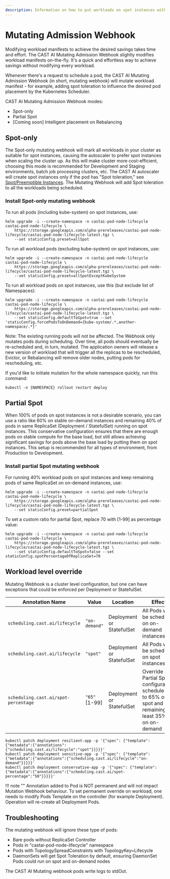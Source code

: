 ```yaml
---
description: Information on how to put workloads on spot instances without modification
---
```

# Mutating Admission Webhook

Modifying workload manifests to achieve the desired savings takes time and effort. The CAST AI Mutating Admission Webhook slightly
modifies workload manifests on-the-fly. It's a quick and effortless way to achieve savings without modifying every workload.

Whenever there's a request to schedule a pod, the CAST AI Mutating Admission Webhook (in short, mutating webhook) will mutate
workload manifest - for example, adding spot toleration to influence the desired pod placement by the Kubernetes Scheduler.

CAST AI Mutating Admission Webhook modes:

- Spot-only
- Partial Spot
- [Coming soon] Intelligent placement on Rebalancing

## Spot-only

The Spot-only mutating webhook will mark all workloads in your cluster as suitable for spot instances, causing the autoscaler to prefer
spot instances when scaling the cluster up. As this will make cluster more cost-efficient, choosing this mode is recommended
for Development and Staging environments, batch job processing clusters, etc. The CAST AI autoscaler will create spot instances
only if the pod has "Spot toleration," see [Spot/Preemptible Instances](spot.md). The Mutating Webhook will add Spot toleration to
all the workloads being scheduled.

### Install Spot-only mutating webhook

To run all pods (including kube-system) on spot instances, use:

```shell
helm upgrade -i --create-namespace -n castai-pod-node-lifecycle castai-pod-node-lifecycle \
    https://storage.googleapis.com/alpha-prereleases/castai-pod-node-lifecycle/castai-pod-node-lifecycle-latest.tgz \
    --set staticConfig.preset=allSpot
```

To run all workload pods (excluding kube-system) on spot instances, use:

```shell
helm upgrade -i --create-namespace -n castai-pod-node-lifecycle castai-pod-node-lifecycle \
    https://storage.googleapis.com/alpha-prereleases/castai-pod-node-lifecycle/castai-pod-node-lifecycle-latest.tgz \
    --set staticConfig.preset=allSpotExceptKubeSystem
```

To run all workload pods on spot instances, use this (but exclude list of Namespaces):

```shell
helm upgrade -i --create-namespace -n castai-pod-node-lifecycle castai-pod-node-lifecycle \
    https://storage.googleapis.com/alpha-prereleases/castai-pod-node-lifecycle/castai-pod-node-lifecycle-latest.tgz \
    --set staticConfig.defaultToSpot=true --set 'staticConfig.forcePodsToOnDemand={kube-system/.*,another-namespace/.*}'
```

Note: The existing running pods will not be affected. The Webhook only mutates pods during scheduling. Over time, all pods
should eventually be re-scheduled and, in turn, mutated. The application owners will release a new version of workload that
will trigger all the replicas to be rescheduled, Evictor, or Rebalancing will remove older nodes, putting pods for rescheduling,
etc.  

If you'd like to initiate mutation for the whole namespace quickly, run this command:

```shell
kubectl -n {NAMESPACE} rollout restart deploy
```

## Partial Spot

When 100% of pods on spot instances is not a desirable scenario, you can use a ratio like 60% on stable on-demand instances and
remaining 40% of pods in same ReplicaSet (Deployment / StatefulSet) running on spot instances. This conservative configuration
ensures that there are enough pods on stable compute for the base load, but still allows achieving significant savings for pods
above the base load by putting them on spot instances. This setup is recommended for all types of environment, from Production to Development.

### Install partial Spot mutating webhook

For running 40% workload pods on spot instances and keep remaining pods of same ReplicaSet on on-demand instances, use:

```shell
helm upgrade -i --create-namespace -n castai-pod-node-lifecycle castai-pod-node-lifecycle \
    https://storage.googleapis.com/alpha-prereleases/castai-pod-node-lifecycle/castai-pod-node-lifecycle-latest.tgz \
    --set staticConfig.preset=partialSpot
```

To set a custom ratio for partial Spot, replace 70 with [1-99] as percentage value:

```shell
helm upgrade -i --create-namespace -n castai-pod-node-lifecycle castai-pod-node-lifecycle \
    https://storage.googleapis.com/alpha-prereleases/castai-pod-node-lifecycle/castai-pod-node-lifecycle-latest.tgz \
    --set staticConfig.defaultToSpot=false --set staticConfig.spotPercentageOfReplicaSet=70
```

## Workload level override

Mutating Webhook is a cluster level configuration, but one can have exceptions that could be enforced per Deployment or StatefulSet.

| Annotation Name                      | Value         | Location                  | Effect                                                                                                    |
|--------------------------------------|---------------|---------------------------|-----------------------------------------------------------------------------------------------------------|
 `scheduling.cast.ai/lifecycle`       | `"on-demand"` | Deployment or StatefulSet | All Pods will be scheduled on on-demand instances                                    |
 `scheduling.cast.ai/lifecycle`       | `"spot"`      | Deployment or StatefulSet | All Pods will be scheduled on spot instances                                                   |
 `scheduling.cast.ai/spot-percentage` | `"65"` [1-99] | Deployment or StatefulSet | Override Partial Spot configuration, schedule up to 65% on spot and remaining (at least 35%) on on-demand |

```shell
kubectl patch deployment resilient-app -p '{"spec": {"template":{"metadata":{"annotations":{"scheduling.cast.ai/lifecycle":"spot"}}}}}'
kubectl patch deployment sensitive-app -p '{"spec": {"template":{"metadata":{"annotations":{"scheduling.cast.ai/lifecycle":"on-demand"}}}}}'
kubectl patch deployment conservative-app -p '{"spec": {"template":{"metadata":{"annotations":{"scheduling.cast.ai/spot-percentage":"50"}}}}}'
```

!!! note ""
Annotation added to Pod is NOT permanent and will not impact Mutation Webhook behaviour.
To set permanent override on workload, one needs to modify Pods Template on the controller (for example Deployment).
Operation will re-create all Deployment Pods.

## Troubleshooting

The mutating webhook will ignore these type of pods:

- Bare pods without ReplicaSet Controller
- Pods in "castai-pod-node-lifecycle" namespace
- Pods with TopologySpreadConstraints with TopologyKey=Lifecycle
- DaemonSets will get Spot Toleration by default, ensuring DaemonSet Pods could run on spot and on-demand nodes

The CAST AI Mutating webhook pods write logs to stdOut.
